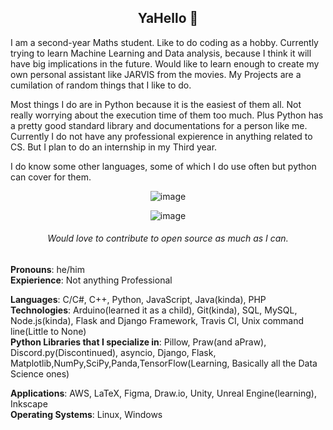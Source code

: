 <h2 align='center'>YaHello 👋</h2>



I am a second-year Maths student. Like to do coding as a hobby. Currently trying to learn Machine Learning and Data analysis, because I think it will have big implications in the future. Would like to learn enough to create my own personal assistant like JARVIS from the movies. My Projects are a cumilation of random things that I like to do.

Most things I do are in Python because it is the easiest of them all. Not really worrying about the execution time of them too much. Plus Python has a pretty good standard library and documentations for a person like me. Currently I do not have any professional expierence in anything related to CS. But I plan to do an internship in my Third year.

I do know some other languages, some of which I do use often but python can cover for them.

<div align='center'>
  
![image](https://user-images.githubusercontent.com/71703481/140780933-6b0ee8e3-560a-46ed-a92a-b61cbbd953de.png)

![image](https://user-images.githubusercontent.com/71703481/140781937-4d0f24bb-701d-459f-9cdd-f9b84c721b13.png)
  
###### Would love to contribute to open source as much as I can.
      
</div>            
                  
**Pronouns**: he/him                              
**Expierience**: Not anything Professional                                    
                        
**Languages**: C/C#, C++, Python, JavaScript, Java(kinda), PHP                                                      
**Technologies**: Arduino(learned it as a child), Git(kinda), SQL, MySQL, Node.js(kinda), Flask and Django Framework, Travis CI, Unix command line(Little to None)                                                
**Python Libraries that I specialize in**: Pillow, Praw(and aPraw), Discord.py(Discontinued), asyncio, Django, Flask, Matplotlib,NumPy,SciPy,Panda,TensorFlow(Learning, Basically all the Data Science ones)                                                
                                                                        
**Applications**: AWS, LaTeX, Figma, Draw.io, Unity, Unreal Engine(learning), Inkscape                                                                  
**Operating Systems**: Linux, Windows                                                            

 
 
